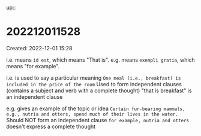 up::

# 202212011528

Created: 2022-12-01 15:28

i.e. means `id est`, which means "That is".
e.g. means `exempli gratia`, which means "for example".

i.e. is used to say a particular meaning
`One meal (i.e., breakfast) is included in the price of the room`
Used to form independent clauses (contains a subject and verb with a complete thought)
"that is breakfast" is an independent clause

e.g. gives an example of the topic or idea
`Certain fur-bearing mammals, e.g., nutria and otters, spend much of their lives in the water.`
Should NOT form an independent clause
`for example, nutria and otters` doesn't express a complete thought
